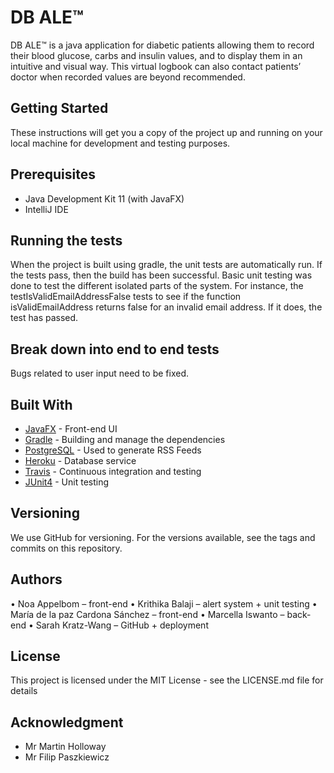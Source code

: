 # DB ALE™

DB ALE™ is a java application for diabetic patients allowing them to record their blood glucose, carbs and insulin values, and to display them in an intuitive and visual way. This virtual logbook can also contact patients’ doctor when recorded values are beyond recommended.

## Getting Started
These instructions will get you a copy of the project up and running on your local machine for development and testing purposes. 

## Prerequisites
*	Java Development Kit 11 (with JavaFX)
*	IntelliJ IDE

## Running the tests 

When the project is built using gradle, the unit tests are automatically run. If the tests pass, then the build has been successful.
Basic unit testing was done to test the different isolated parts of the system. For instance, the testIsValidEmailAddressFalse tests to see if the function isValidEmailAddress returns false for an invalid email address. If it does, the test has passed.

## Break down into end to end tests

Bugs related to user input need to be fixed.

## Built With

* [JavaFX](https://openjfx.io/) - Front-end UI
* [Gradle](https://gradle.org/) - Building and manage the dependencies
* [PostgreSQL](https://www.postgresql.org/) - Used to generate RSS Feeds
* [Heroku](https://dashboard.heroku.com/) - Database service
* [Travis](https://travis-ci.org/) - Continuous integration and testing
* [JUnit4](https://junit.org/junit4/) - Unit testing

## Versioning

We use GitHub for versioning. For the versions available, see the tags and commits on this repository.

## Authors
•	Noa Appelbom – front-end 
•	Krithika Balaji – alert system + unit testing
•	María de la paz Cardona Sánchez – front-end
•	Marcella Iswanto – back-end
•	Sarah Kratz-Wang – GitHub + deployment

## License
This project is licensed under the MIT License - see the LICENSE.md file for details

## Acknowledgment
* Mr Martin Holloway
* Mr Filip Paszkiewicz
